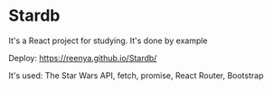 # Stardb
It's a React project for studying. It's done by example

Deploy: https://reenya.github.io/Stardb/

It's used:
The Star Wars API, fetch, promise, React Router, Bootstrap
